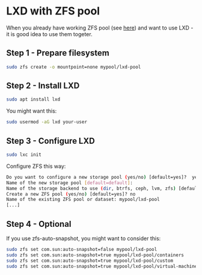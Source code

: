 # LXD with ZFS pool

When you already have working ZFS pool (see [here](/helios64/install/zfs)) and want to use LXD - it is good idea to use them togeter.

## **Step 1** - Prepare filesystem

```bash
sudo zfs create -o mountpoint=none mypool/lxd-pool
```

##  **Step 2** - Install LXD

```bash
sudo apt install lxd
```

You might want this:
```bash
sudo usermod -aG lxd your-user
```

##  **Step 3** - Configure LXD

```bash
sudo lxc init
```

Configure ZFS this way:
```bash
Do you want to configure a new storage pool (yes/no) [default=yes]?  yes
Name of the new storage pool [default=default]: 
Name of the storage backend to use (dir, btrfs, ceph, lvm, zfs) [default=zfs]: zfs
Create a new ZFS pool (yes/no) [default=yes]? no
Name of the existing ZFS pool or dataset: mypool/lxd-pool
[...]
```

##  **Step 4** - Optional

If you use zfs-auto-snapshot, you might want to consider this:

```bash
sudo zfs set com.sun:auto-snapshot=false mypool/lxd-pool
sudo zfs set com.sun:auto-snapshot=true mypool/lxd-pool/containers
sudo zfs set com.sun:auto-snapshot=true mypool/lxd-pool/custom
sudo zfs set com.sun:auto-snapshot=true mypool/lxd-pool/virtual-machines
```
